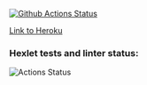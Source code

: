[![Github Actions Status](https://github.com/hexlet-components/projects-frontend-l4-server/workflows/Node%20CI/badge.svg)](https://github.com/hexlet-components/projects-frontend-l4-server/actions)

[Link to Heroku](https://murmuring-caverns-72426.herokuapp.com)

### Hexlet tests and linter status:
![Actions Status](/workflows/hexlet-check/badge.svg)
